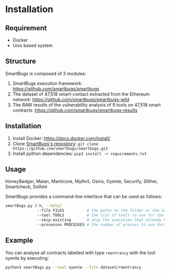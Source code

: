 # Installation

## Requirement

- Docker
- Unix based system

## Structure

SmartBugs is composed of 3 modules:
1. SmartBugs execution framework: https://github.com/smartbugs/smartbugs
2. The dataset of  47,518 smart-contact extracted from the Ethereum network: https://github.com/smartbugs/smartbugs-wild
3. The RAW results of the vulnerability analysis of 9 tools on 47,518 smart contracts :https://github.com/smartbugs/smartbugs-results

## Installation

1. Install Docker: https://docs.docker.com/install/
2. Clone [SmartBugs's repository](https://github.com/smartbugs/smartbugs):
`git clone https://github.com/smartbugs/smartbugs.git`
3. Install python dependencies: `pip3 install -r requirements.txt`

## Usage

HoneyBadger, Maian, Manticore, Mythril, Osiris, Oyente, Securify, Slither, Smartcheck, Solhint

SmartBugs provides a command-line interface that can be used as follows:
```bash
smartBugs.py [-h, --help]
              --file FILES          # the paths to the folder or the Solidity contract to analyze
              --tool TOOLS          # the list of tools to use for the analysis [HoneyBadger, Maian, Manticore, Mythril, Osiris, Oyente, Securify, Slither, Smartcheck, Solhint] (all to use all of them) 
              --skip-existing       # skip the execution that already has results
              --processes PROCESSES # the number of process to use during the analysis (by default 1)
```

## Example 

You can analyse all contracts labelled with type `reentrancy` with the tool oyente by executing:

```bash
python3 smartBugs.py --tool oyente --file dataset/reentrancy
```